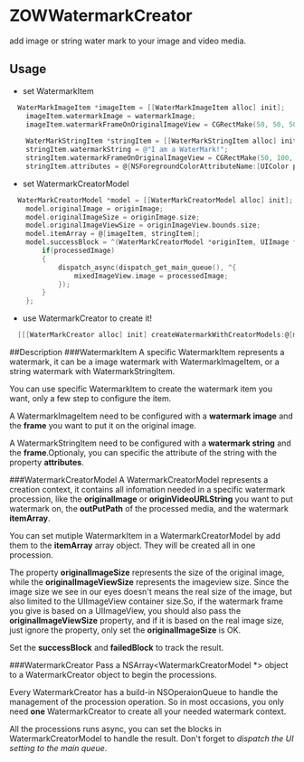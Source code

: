 # ZOWWatermarkCreator
add image or string water mark to your image and video media.

## Usage
* set WatermarkItem
```Objective-C
  WaterMarkImageItem *imageItem = [[WaterMarkImageItem alloc] init];
    imageItem.watermarkImage = watermarkImage;
    imageItem.watermarkFrameOnOriginalImageView = CGRectMake(50, 50, 50, 50);
    
    WaterMarkStringItem *stringItem = [[WaterMarkStringItem alloc] init];
    stringItem.watermarkString = @"I am a WaterMark!";
    stringItem.watermarkFrameOnOriginalImageView = CGRectMake(50, 100, 200, 50);
    stringItem.attributes = @{NSForegroundColorAttributeName:[UIColor purpleColor], NSFontAttributeName:[UIFont systemFontOfSize:50]};
```
* set WatermarkCreatorModel
```Objective-C
  WaterMarkCreatorModel *model = [[WaterMarkCreatorModel alloc] init];
    model.originalImage = originImage;
    model.originalImageSize = originImage.size;
    model.originalImageViewSize = originImageView.bounds.size;
    model.itemArray = @[imageItem, stringItem];
    model.successBlock = ^(WaterMarkCreatorModel *originItem, UIImage *processedImage, NSURL *processedVideoUrl) {
        if(processedImage)
        {
            dispatch_async(dispatch_get_main_queue(), ^{
                mixedImageView.image = processedImage;
            });
        }
    };
```
* use WatermarkCreator to create it!
```Objective-C
  [[[WaterMarkCreator alloc] init] createWatermarkWithCreatorModels:@[model]];
```

##Description
###WatermarkItem
A specific WatermarkItem represents a watermark, it can be a image watermark with WatermarkImageItem, or a string watermark with WatermarkStringItem.

You can use specific WatermarkItem to create the watermark item you want, only a few step to configure the item.

A WatermarkImageItem need to be configured with a **watermark image** and the **frame** you want to put it on the original image.

A WatermarkStringItem need to be configured with a **watermark string** and the **frame**.Optionaly, you can specific the attribute of the string with the property **attributes**.

###WatermarkCreatorModel
A WatermarkCreatorModel represents a creation context, it contains all infomation needed in a specific watermark procession, like the **originalImage** or **originVideoURLString** you want to put watermark on, the **outPutPath** of the processed media, and the watermark **itemArray**.

You can set mutiple WatermarkItem in a WatermarkCreatorModel by add them to the **itemArray** array object. They will be created all in one procession.

The property **originalImageSize** represents the size of the original image, while the **originalImageViewSize** represents the imageview size. Since the image size we see in our eyes doesn't means the real size of the image, but also limited to the UIImageView container size.So, if the watermark frame you give is based on a UIImageView, you should also pass the **originalImageViewSize** property, and if it is based on the real image size, just ignore the property, only set the **originalImageSize** is OK.

Set the **successBlock** and **failedBlock** to track the result.

###WatermarkCreator
Pass a NSArray<WatermarkCreatorModel *> object to a WatermarkCreator object to begin the processions. 

Every WatermarkCreator has a build-in NSOperaionQueue to handle the management of the procession operation. So in most occasions, you only need **one** WatermarkCreator to create all your needed watermark context.

All the processions runs async, you can set the blocks in WatermarkCreatorModel to handle the result. Don't forget to *dispatch the UI setting to the main queue*.
